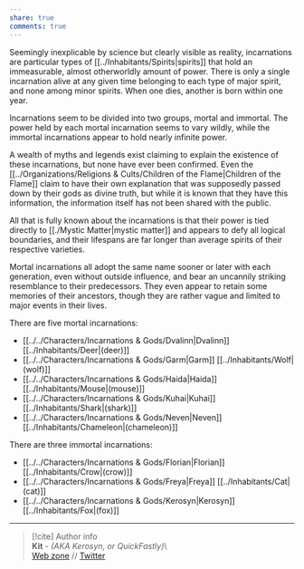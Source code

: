 ```yaml
---  
share: true  
comments: true  
---  
```

Seemingly inexplicable by science but clearly visible as reality, incarnations are particular types of [[../Inhabitants/Spirits|spirits]] that hold an immeasurable, almost otherworldly amount of power. There is only a single incarnation alive at any given time belonging to each type of major spirit, and none among minor spirits. When one dies, another is born within one year.  
  
Incarnations seem to be divided into two groups, mortal and immortal. The power held by each mortal incarnation seems to vary wildly, while the immortal incarnations appear to hold nearly infinite power.  
  
A wealth of myths and legends exist claiming to explain the existence of these incarnations, but none have ever been confirmed. Even the [[../Organizations/Religions & Cults/Children of the Flame|Children of the Flame]] claim to have their own explanation that was supposedly passed down by their gods as divine truth, but while it is known that they have this information, the information itself has not been shared with the public.  
  
All that is fully known about the incarnations is that their power is tied directly to [[./Mystic Matter|mystic matter]] and appears to defy all logical boundaries, and their lifespans are far longer than average spirits of their respective varieties.  
  
Mortal incarnations all adopt the same name sooner or later with each generation, even without outside influence, and bear an uncannily striking resemblance to their predecessors. They even appear to retain some memories of their ancestors, though they are rather vague and limited to major events in their lives.  
  
There are five mortal incarnations:  
- [[../../Characters/Incarnations & Gods/Dvalinn|Dvalinn]] [[../Inhabitants/Deer|(deer)]]  
- [[../../Characters/Incarnations & Gods/Garm|Garm]] [[../Inhabitants/Wolf|(wolf)]]  
- [[../../Characters/Incarnations & Gods/Haida|Haida]] [[../Inhabitants/Mouse|(mouse)]]  
- [[../../Characters/Incarnations & Gods/Kuhai|Kuhai]] [[../Inhabitants/Shark|(shark)]]  
- [[../../Characters/Incarnations & Gods/Neven|Neven]] [[../Inhabitants/Chameleon|(chameleon)]]  
  
There are three immortal incarnations:  
- [[../../Characters/Incarnations & Gods/Florian|Florian]] [[../Inhabitants/Crow|(crow)]]  
- [[../../Characters/Incarnations & Gods/Freya|Freya]] [[../Inhabitants/Cat|(cat)]]  
- [[../../Characters/Incarnations & Gods/Kerosyn|Kerosyn]] [[../Inhabitants/Fox|(fox)]]  
  
-----  
> [!cite] Author info  
> **Kit** - *(AKA Kerosyn, or QuickFastly)*\  
> [Web zone](https://kitabe.link) // [Twitter](https://twitter.com/Kerosyn_)